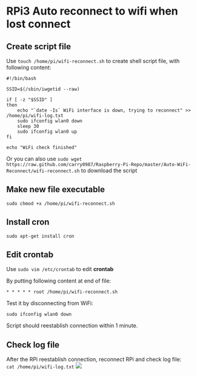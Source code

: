 # RPi3 Auto reconnect to wifi when lost connect

## Create script file
Use ```touch /home/pi/wifi-reconnect.sh``` to create shell script file,
with following content:
```
#!/bin/bash 
 
SSID=$(/sbin/iwgetid --raw) 

if [ -z "$SSID" ] 
then 
    echo "`date -Is` WiFi interface is down, trying to reconnect" >> /home/pi/wifi-log.txt
    sudo ifconfig wlan0 down
    sleep 30
    sudo ifconfig wlan0 up 
fi 

echo "WiFi check finished"
```

Or you can also use
```sudo wget https://raw.github.com/carry0987/Raspberry-Pi-Repo/master/Auto-WiFi-Reconnect/wifi-reconnect.sh```
to download the script

## Make new file executable
```sudo chmod +x /home/pi/wifi-reconnect.sh```

## Install cron
```sudo apt-get install cron```

## Edit crontab
Use ```sudo vim /etc/crontab``` to edit **crontab**

By putting following content at end of file:

```* * * * * root /home/pi/wifi-reconnect.sh```

Test it by disconnecting from WiFi:

```sudo ifconfig wlan0 down```

Script should reestablish connection within 1 minute.

## Check log file
After the RPi reestablish connection, reconnect RPi and check log file:<br>
```cat /home/pi/wifi-log.txt```
![](https://i.imgur.com/hGcfdLm.jpg)
